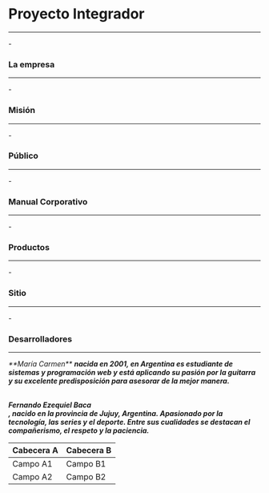 <h1> Proyecto Integrador </h1>
<hr/>
- <h3> La empresa </h3>
<hr/>
- <h3> Misión </h3>
<hr/>
- <h3> Público </h3>
<hr/>
- <h3> Manual Corporativo </h3>
<hr/>
- <h3> Productos </h3>
<hr/>
- <h3> Sitio </h3>
<hr/>
- <h3> Desarrolladores </h3>
<hr/>
<p><i> **María Carmen** <b> nacida en 2001, en Argentina es estudiante de sistemas y programación web y está aplicando su pasión por la guitarra  y su excelente predisposición para asesorar de la mejor manera.</i></p>
<p><i><br>Fernando Ezequiel Baca</br>, nacido en la provincia de Jujuy, Argentina. Apasionado por la tecnología, las series y el deporte. Entre sus cualidades se destacan el compañerismo, el respeto y la paciencia.</i></p>



Cabecera A | Cabecera B
-- | --
Campo A1 | Campo B1
Campo A2 | Campo B2


